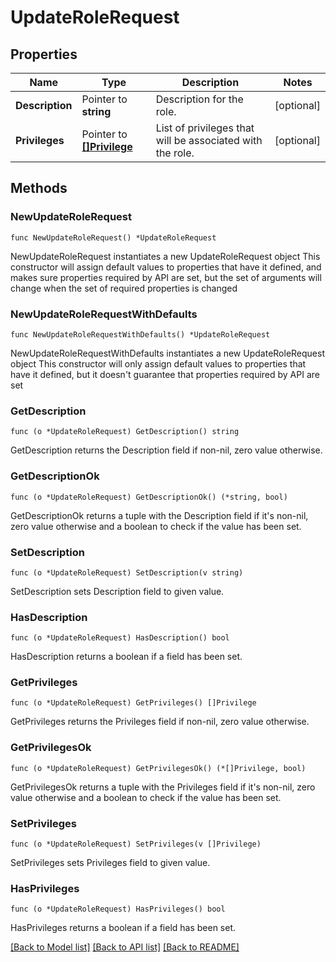# UpdateRoleRequest

## Properties

Name | Type | Description | Notes
------------ | ------------- | ------------- | -------------
**Description** | Pointer to **string** | Description for the role. | [optional] 
**Privileges** | Pointer to [**[]Privilege**](Privilege.md) | List of privileges that will be associated with the role. | [optional] 

## Methods

### NewUpdateRoleRequest

`func NewUpdateRoleRequest() *UpdateRoleRequest`

NewUpdateRoleRequest instantiates a new UpdateRoleRequest object
This constructor will assign default values to properties that have it defined,
and makes sure properties required by API are set, but the set of arguments
will change when the set of required properties is changed

### NewUpdateRoleRequestWithDefaults

`func NewUpdateRoleRequestWithDefaults() *UpdateRoleRequest`

NewUpdateRoleRequestWithDefaults instantiates a new UpdateRoleRequest object
This constructor will only assign default values to properties that have it defined,
but it doesn't guarantee that properties required by API are set

### GetDescription

`func (o *UpdateRoleRequest) GetDescription() string`

GetDescription returns the Description field if non-nil, zero value otherwise.

### GetDescriptionOk

`func (o *UpdateRoleRequest) GetDescriptionOk() (*string, bool)`

GetDescriptionOk returns a tuple with the Description field if it's non-nil, zero value otherwise
and a boolean to check if the value has been set.

### SetDescription

`func (o *UpdateRoleRequest) SetDescription(v string)`

SetDescription sets Description field to given value.

### HasDescription

`func (o *UpdateRoleRequest) HasDescription() bool`

HasDescription returns a boolean if a field has been set.

### GetPrivileges

`func (o *UpdateRoleRequest) GetPrivileges() []Privilege`

GetPrivileges returns the Privileges field if non-nil, zero value otherwise.

### GetPrivilegesOk

`func (o *UpdateRoleRequest) GetPrivilegesOk() (*[]Privilege, bool)`

GetPrivilegesOk returns a tuple with the Privileges field if it's non-nil, zero value otherwise
and a boolean to check if the value has been set.

### SetPrivileges

`func (o *UpdateRoleRequest) SetPrivileges(v []Privilege)`

SetPrivileges sets Privileges field to given value.

### HasPrivileges

`func (o *UpdateRoleRequest) HasPrivileges() bool`

HasPrivileges returns a boolean if a field has been set.


[[Back to Model list]](../README.md#documentation-for-models) [[Back to API list]](../README.md#documentation-for-api-endpoints) [[Back to README]](../README.md)


